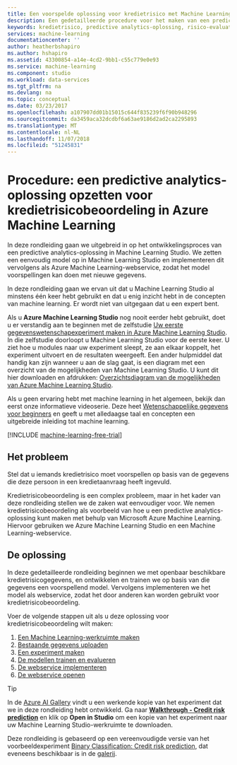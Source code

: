 ```yaml
---
title: Een voorspelde oplossing voor kredietrisico met Machine Learning | Microsoft Docs
description: Een gedetailleerde procedure voor het maken van een predictive analytics-oplossing voor kredietrisicobeoordeling in Azure Machine Learning Studio.
keywords: kredietrisico, predictive analytics-oplossing, risico-evaluatie
services: machine-learning
documentationcenter: ''
author: heatherbshapiro
ms.author: hshapiro
ms.assetid: 43300854-a14e-4cd2-9bb1-c55c779e0e93
ms.service: machine-learning
ms.component: studio
ms.workload: data-services
ms.tgt_pltfrm: na
ms.devlang: na
ms.topic: conceptual
ms.date: 03/23/2017
ms.openlocfilehash: a107907dd01b15015c644f835239f6f90b948296
ms.sourcegitcommit: da3459aca32dcdbf6a63ae9186d2ad2ca2295893
ms.translationtype: MT
ms.contentlocale: nl-NL
ms.lasthandoff: 11/07/2018
ms.locfileid: "51245831"
---
```

# <a name="walkthrough-develop-a-predictive-analytics-solution-for-credit-risk-assessment-in-azure-machine-learning"></a>Procedure: een predictive analytics-oplossing opzetten voor kredietrisicobeoordeling in Azure Machine Learning

In deze rondleiding gaan we uitgebreid in op het ontwikkelingsproces van een predictive analytics-oplossing in Machine Learning Studio. We zetten een eenvoudig model op in Machine Learning Studio en implementeren dit vervolgens als Azure Machine Learning-webservice, zodat het model voorspellingen kan doen met nieuwe gegevens. 

In deze rondleiding gaan we ervan uit dat u Machine Learning Studio al minstens één keer hebt gebruikt en dat u enig inzicht hebt in de concepten van machine learning. Er wordt niet van uitgegaan dat u een expert bent.

Als u **Azure Machine Learning Studio** nog nooit eerder hebt gebruikt, doet u er verstandig aan te beginnen met de zelfstudie [Uw eerste gegevenswetenschapexperiment maken in Azure Machine Learning Studio](create-experiment.md). In die zelfstudie doorloopt u Machine Learning Studio voor de eerste keer. U ziet hoe u modules naar uw experiment sleept, ze aan elkaar koppelt, het experiment uitvoert en de resultaten weergeeft. Een ander hulpmiddel dat handig kan zijn wanneer u aan de slag gaat, is een diagram met een overzicht van de mogelijkheden van Machine Learning Studio. U kunt dit hier downloaden en afdrukken: [Overzichtsdiagram van de mogelijkheden van Azure Machine Learning Studio](studio-overview-diagram.md).
 
Als u geen ervaring hebt met machine learning in het algemeen, bekijk dan eerst onze informatieve videoserie. Deze heet [Wetenschappelijke gegevens voor beginners](data-science-for-beginners-the-5-questions-data-science-answers.md) en geeft u met alledaagse taal en concepten een uitgebreide inleiding tot machine learning.


[!INCLUDE [machine-learning-free-trial](../../../includes/machine-learning-free-trial.md)]
 

## <a name="the-problem"></a>Het probleem

Stel dat u iemands kredietrisico moet voorspellen op basis van de gegevens die deze persoon in een kredietaanvraag heeft ingevuld.  

Kredietrisicobeoordeling is een complex probleem, maar in het kader van deze rondleiding stellen we de zaken wat eenvoudiger voor. We nemen kredietrisicobeoordeling als voorbeeld van hoe u een predictive analytics-oplossing kunt maken met behulp van Microsoft Azure Machine Learning. Hiervoor gebruiken we Azure Machine Learning Studio en een Machine Learning-webservice.  

## <a name="the-solution"></a>De oplossing

In deze gedetailleerde rondleiding beginnen we met openbaar beschikbare kredietrisicogegevens, en ontwikkelen en trainen we op basis van die gegevens een voorspellend model. Vervolgens implementeren we het model als webservice, zodat het door anderen kan worden gebruikt voor kredietrisicobeoordeling.

Voer de volgende stappen uit als u deze oplossing voor kredietrisicobeoordeling wilt maken:  

1. [Een Machine Learning-werkruimte maken](walkthrough-1-create-ml-workspace.md)
2. [Bestaande gegevens uploaden](walkthrough-2-upload-data.md)
3. [Een experiment maken](walkthrough-3-create-new-experiment.md)
4. [De modellen trainen en evalueren](walkthrough-4-train-and-evaluate-models.md)
5. [De webservice implementeren](walkthrough-5-publish-web-service.md)
6. [De webservice openen](walkthrough-6-access-web-service.md)

> [!TIP] 
> In de [Azure AI Gallery](https://gallery.cortanaintelligence.com) vindt u een werkende kopie van het experiment dat we in deze rondleiding hebt ontwikkeld. Ga naar **[Walkthrough - Credit risk prediction](https://gallery.cortanaintelligence.com/Experiment/Walkthrough-Credit-risk-prediction-1)** en klik op **Open in Studio** om een kopie van het experiment naar uw Machine Learning Studio-werkruimte te downloaden.
> 
> Deze rondleiding is gebaseerd op een vereenvoudigde versie van het voorbeeldexperiment [Binary Classification: Credit risk prediction](https://go.microsoft.com/fwlink/?LinkID=525270), dat eveneens beschikbaar is in de [galerij](http://gallery.cortanaintelligence.com/).
